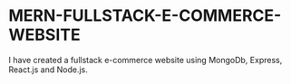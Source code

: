 # MERN-FULLSTACK-E-COMMERCE-WEBSITE
I have created a fullstack e-commerce website using MongoDb, Express, React.js and Node.js.
